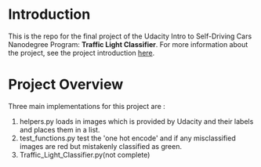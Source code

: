# Introduction

This is the repo for the final project of the Udacity Intro to Self-Driving Cars Nanodegree Program: **Traffic Light Classifier**. For more information about the project, see the project introduction <a href="https://classroom.udacity.com/nanodegrees/nd113/parts/3407b17c-2111-4484-bfb2-1725cf619a5c/modules/59f59fcc-7e98-4700-a7ca-e8153a5e9857/lessons/82fc3a22-eb21-42bd-8037-f89844a4c69b/concepts/55f82fd2-96bd-4a80-ae5b-2a8ccf016a46">here</a>.

# Project Overview

Three main implementations for this project are :
1. helpers.py loads in images which is provided by Udacity and their labels and places them in a list.
2. test_functions.py test the 'one hot encode' and if any misclassified images are red but mistakenly classified as green.
3. Traffic_Light_Classifier.py(not complete)
